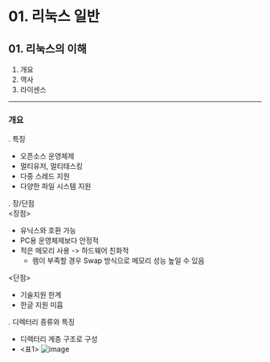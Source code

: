 # 01. 리눅스 일반

## 01. 리눅스의 이해
1. 개요
2. 역사
3. 라이센스
<hr/>

### 개요
. 특징
  - 오픈소스 운영체제
  - 멀티유저, 멀티태스킹
  - 다중 스레드 지원
  - 다양한 파일 시스템 지원

. 장/단점   
  <장점>
  - 유닉스와 호환 가능
  - PC용 운영체제보다 안정적
  - 적은 메모리 사용 -> 하드웨어 친화적
    - 램이 부족할 경우 Swap 방식으로 메모리 성능 높일 수 있음
  
  <단점>
  - 기술지원 한계
  - 한글 지원 미흡

. 디렉터리 종류와 특징
  - 디렉터리 계층 구조로 구성
  - <표1>
    ![image](https://user-images.githubusercontent.com/66341680/109922111-3bb32400-7d00-11eb-8ddb-cf52dfd4dae7.png)
